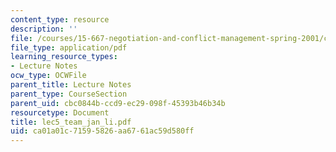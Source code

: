 ```yaml
---
content_type: resource
description: ''
file: /courses/15-667-negotiation-and-conflict-management-spring-2001/ca01a01c71595826aa6761ac59d580ff_lec5_team_jan_li.pdf
file_type: application/pdf
learning_resource_types:
- Lecture Notes
ocw_type: OCWFile
parent_title: Lecture Notes
parent_type: CourseSection
parent_uid: cbc0844b-ccd9-ec29-098f-45393b46b34b
resourcetype: Document
title: lec5_team_jan_li.pdf
uid: ca01a01c-7159-5826-aa67-61ac59d580ff
---
```

